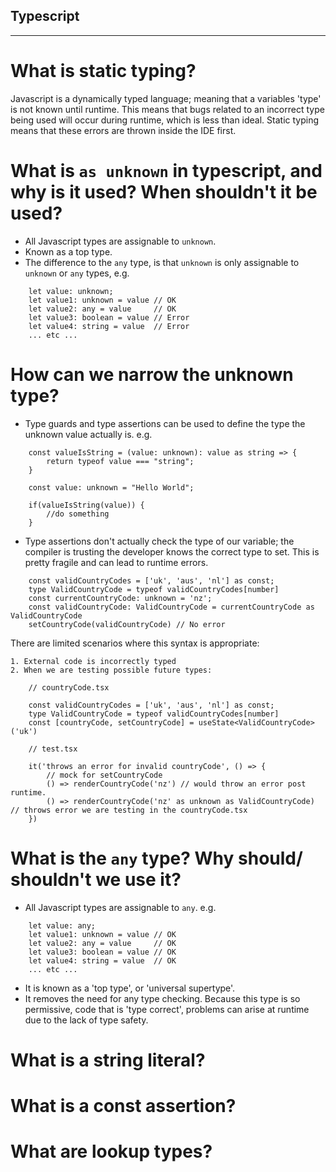##   Typescript

---

# What is static typing?
Javascript is a dynamically typed language; meaning that a variables 'type' is not known until runtime. This means that bugs related to an incorrect type being used will occur during runtime, which is less than ideal. Static typing means that these errors are thrown inside the IDE first.

# What is `as unknown` in typescript, and why is it used? When shouldn't it be used?
- All Javascript types are assignable to `unknown`.
- Known as a top type.
- The difference to the `any` type, is that `unknown` is only assignable to `unknown` or `any` types, e.g.

```
    let value: unknown;
    let value1: unknown = value // OK
    let value2: any = value     // OK
    let value3: boolean = value // Error
    let value4: string = value  // Error
    ... etc ...
```
# How can we narrow the unknown type?

- Type guards and type assertions can be used to define the type the unknown value actually is.
e.g.

```
    const valueIsString = (value: unknown): value as string => {
        return typeof value === "string";
    }

    const value: unknown = "Hello World";

    if(valueIsString(value)) {
        //do something
    }
```

- Type assertions don't actually check the type of our variable; the compiler is trusting the developer knows the correct type to set. This is pretty fragile and can lead to runtime errors.

```
    const validCountryCodes = ['uk', 'aus', 'nl'] as const;
    type ValidCountryCode = typeof validCountryCodes[number]
    const currentCountryCode: unknown = 'nz';
    const validCountryCode: ValidCountryCode = currentCountryCode as ValidCountryCode
    setCountryCode(validCountryCode) // No error
```

There are limited scenarios where this syntax is appropriate:

    1. External code is incorrectly typed
    2. When we are testing possible future types:
```
    // countryCode.tsx
    
    const validCountryCodes = ['uk', 'aus', 'nl'] as const;
    type ValidCountryCode = typeof validCountryCodes[number]
    const [countryCode, setCountryCode] = useState<ValidCountryCode>('uk')

    // test.tsx

    it('throws an error for invalid countryCode', () => {
        // mock for setCountryCode
        () => renderCountryCode('nz') // would throw an error post runtime.
        () => renderCountryCode('nz' as unknown as ValidCountryCode) // throws error we are testing in the countryCode.tsx
    })
```
# What is the `any` type? Why should/ shouldn't we use it?
- All Javascript types are assignable to `any`. e.g.
```
    let value: any;
    let value1: unknown = value // OK
    let value2: any = value     // OK
    let value3: boolean = value // OK
    let value4: string = value  // OK
    ... etc ...
```
- It is known as a 'top type', or 'universal supertype'.
- It removes the need for any type checking. Because this type is so permissive, code that is 'type correct', problems can arise at runtime due to the lack of type safety.

# What is a string literal?

# What is a const assertion?

# What are lookup types?

